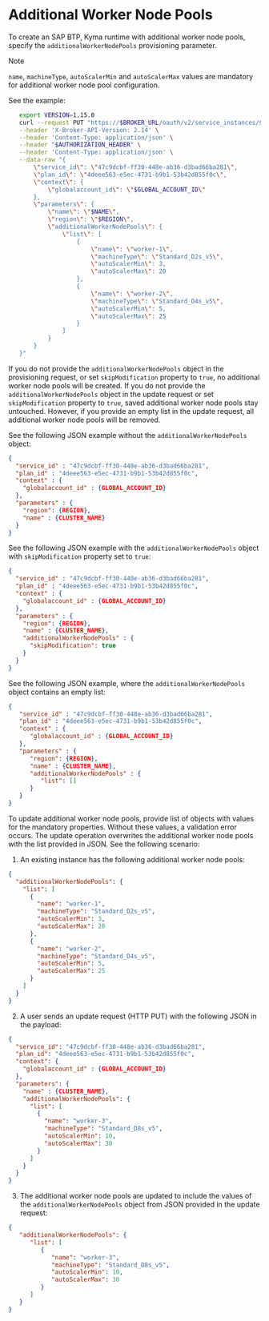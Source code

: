 # Additional Worker Node Pools

To create an SAP BTP, Kyma runtime with additional worker node pools, specify the `additionalWorkerNodePools` provisioning parameter.

> [!NOTE]
> `name`, `machineType`, `autoScalerMin` and `autoScalerMax` values are mandatory for additional worker node pool configuration.

See the example:

```bash
   export VERSION=1.15.0
   curl --request PUT "https://$BROKER_URL/oauth/v2/service_instances/$INSTANCE_ID?accepts_incomplete=true" \
   --header 'X-Broker-API-Version: 2.14' \
   --header 'Content-Type: application/json' \
   --header "$AUTHORIZATION_HEADER" \
   --header 'Content-Type: application/json' \
   --data-raw "{
       \"service_id\": \"47c9dcbf-ff30-448e-ab36-d3bad66ba281\",
       \"plan_id\": \"4deee563-e5ec-4731-b9b1-53b42d855f0c\",
       \"context\": {
           \"globalaccount_id\": \"$GLOBAL_ACCOUNT_ID\"
       },
       \"parameters\": {
           \"name\": \"$NAME\",
           \"region\": \"$REGION\",
           \"additionalWorkerNodePools\": {
               \"list\": [
                   {
                       \"name\": \"worker-1\",
                       \"machineType\": \"Standard_D2s_v5\",
                       \"autoScalerMin\": 3,
                       \"autoScalerMax\": 20
                   },
                   {
                       \"name\": \"worker-2\",
                       \"machineType\": \"Standard_D4s_v5\",
                       \"autoScalerMin\": 5,
                       \"autoScalerMax\": 25
                   }
               ]
           }
       }
   }"
```

If you do not provide the `additionalWorkerNodePools` object in the provisioning request, or set `skipModification` property to `true`, no additional worker node pools will be created.
If you do not provide the `additionalWorkerNodePools` object in the update request or set `skipModification` property to `true`, saved additional worker node pools stay untouched.
However, if you provide an empty list in the update request, all additional worker node pools will be removed.

See the following JSON example without the `additionalWorkerNodePools` object:
```json
{
  "service_id" : "47c9dcbf-ff30-448e-ab36-d3bad66ba281",
  "plan_id" : "4deee563-e5ec-4731-b9b1-53b42d855f0c",
  "context" : {
    "globalaccount_id" : {GLOBAL_ACCOUNT_ID}
  },
  "parameters" : {
    "region": {REGION},
    "name" : {CLUSTER_NAME}
  }
}
```

See the following JSON example with the `additionalWorkerNodePools` object with `skipModification` property set to `true`:
```json
{
  "service_id" : "47c9dcbf-ff30-448e-ab36-d3bad66ba281",
  "plan_id" : "4deee563-e5ec-4731-b9b1-53b42d855f0c",
  "context" : {
    "globalaccount_id" : {GLOBAL_ACCOUNT_ID}
  },
  "parameters" : {
    "region": {REGION},
    "name" : {CLUSTER_NAME},
    "additionalWorkerNodePools" : {
      "skipModification": true
    }
  }
}
```

See the following JSON example, where the `additionalWorkerNodePools` object contains an empty list:
```json
{
   "service_id" : "47c9dcbf-ff30-448e-ab36-d3bad66ba281",
   "plan_id" : "4deee563-e5ec-4731-b9b1-53b42d855f0c",
   "context" : {
      "globalaccount_id" : {GLOBAL_ACCOUNT_ID}
   },
   "parameters" : {
      "region": {REGION},
      "name" : {CLUSTER_NAME},
      "additionalWorkerNodePools" : {
         "list": []
      }
   }
}
```

To update additional worker node pools, provide list of objects with values for the mandatory properties. Without these values, a validation error occurs.
The update operation overwrites the additional worker node pools with the list provided in JSON. See the following scenario:

1. An existing instance has the following additional worker node pools:
```json
{
  "additionalWorkerNodePools": {
    "list": [
      {
        "name": "worker-1",
        "machineType": "Standard_D2s_v5",
        "autoScalerMin": 3,
        "autoScalerMax": 20
      },
      {
        "name": "worker-2",
        "machineType": "Standard_D4s_v5",
        "autoScalerMin": 5,
        "autoScalerMax": 25
      }
    ]
  }
}
```

2. A user sends an update request (HTTP PUT) with the following JSON in the payload:
```json
{
  "service_id": "47c9dcbf-ff30-448e-ab36-d3bad66ba281",
  "plan_id": "4deee563-e5ec-4731-b9b1-53b42d855f0c",
  "context": {
    "globalaccount_id" : {GLOBAL_ACCOUNT_ID}
  },
  "parameters": {
    "name" : {CLUSTER_NAME},
    "additionalWorkerNodePools": {
      "list": [
        {
          "name": "worker-3",
          "machineType": "Standard_D8s_v5",
          "autoScalerMin": 10,
          "autoScalerMax": 30
        }
      ]
    }
  }
}
```

3. The additional worker node pools are updated to include the values of the `additionalWorkerNodePools` object from JSON provided in the update request:
```json
{
   "additionalWorkerNodePools": {
      "list": [
         {
            "name": "worker-3",
            "machineType": "Standard_D8s_v5",
            "autoScalerMin": 10,
            "autoScalerMax": 30
         }
      ]
   }
}
```
